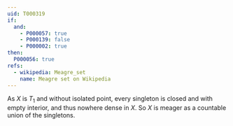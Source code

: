 ```yaml
---
uid: T000319
if:
  and:
    - P000057: true
    - P000139: false
    - P000002: true
then:
  P000056: true
refs:
  - wikipedia: Meagre_set
    name: Meagre set on Wikipedia
---
```


As $X$ is $T_1$ and without isolated point, every singleton is closed and with empty interior, and thus nowhere dense in $X$.  So $X$ is meager as a countable union of the singletons.
